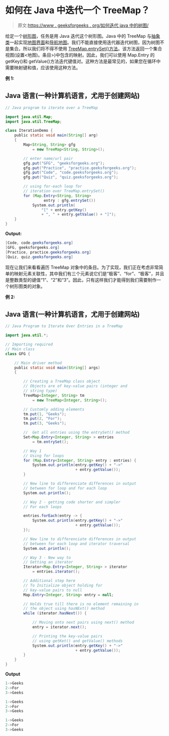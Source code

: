 # 如何在 Java 中迭代一个 TreeMap？

> 原文:[https://www . geeksforgeeks . org/如何迭代 java 中的树图/](https://www.geeksforgeeks.org/how-to-iterate-over-a-treemap-in-java/)

给定一个[树形图](https://www.geeksforgeeks.org/treemap-in-java/)，任务是用 Java 迭代这个树形图。Java 中的 TreeMap 与[抽象类](https://www.geeksforgeeks.org/abstract-classes-in-java/)一起实现[地图界面](https://www.geeksforgeeks.org/map-interface-java-examples/)和[导航地图](https://www.geeksforgeeks.org/navigablemap-interface-in-java-with-example/)。我们不能直接使用迭代器迭代树图，因为树图不是集合。所以我们将不得不使用 [TreeMap.entrySet()方法](https://www.geeksforgeeks.org/treemap-entryset-method-in-java/)。该方法返回一个集合视图(设置<地图)。条目>)中包含的映射。因此，我们可以使用 Map.Entry 的 getKey()和 getValue()方法迭代键值对。这种方法是最常见的，如果您在循环中需要映射键和值，应该使用这种方法。

**例 1:**

## Java 语言(一种计算机语言，尤用于创建网站)

```java
// Java program to iterate over a TreeMap

import java.util.Map;
import java.util.TreeMap;

class IterationDemo {
    public static void main(String[] arg)
    {
        Map<String, String> gfg
            = new TreeMap<String, String>();

        // enter name/url pair
        gfg.put("GFG", "geeksforgeeks.org");
        gfg.put("Practice", "practice.geeksforgeeks.org");
        gfg.put("Code", "code.geeksforgeeks.org");
        gfg.put("Quiz", "quiz.geeksforgeeks.org");

        // using for-each loop for
        // iteration over TreeMap.entrySet()
        for (Map.Entry<String, String>
                 entry : gfg.entrySet())
            System.out.println(
                "[" + entry.getKey()
                + ", " + entry.getValue() + "]");
    }
}
```

**Output:** 

```java
[Code, code.geeksforgeeks.org]
[GFG, geeksforgeeks.org]
[Practice, practice.geeksforgeeks.org]
[Quiz, quiz.geeksforgeeks.org]
```

现在让我们来看看遍历 TreeMap 对象中的条目。为了实现，我们正在考虑非常简单的映射元素关联性，其中我们有三个元素说它们是“极客”、“for”、“极客”，并且是整数类型的键值“1”、“2”和“3”。因此，只有这样我们才能得到我们需要制作一个树形图类的对象。

**例 2:**

## Java 语言(一种计算机语言，尤用于创建网站)

```java
// Java Program to Iterate Over Entries in a TreeMap

import java.util.*;

// Importing required
// Main class
class GFG {

    // Main driver method
    public static void main(String[] args)
    {

        // Creating a TreeMap class object
        // Objects are of key-value pairs (integer and
        // string type)
        TreeMap<Integer, String> tm
            = new TreeMap<Integer, String>();

        // Customly adding elements
        tm.put(1, "Geeks");
        tm.put(2, "For");
        tm.put(3, "Geeks");

        //  Get all entries using the entrySet() method
        Set<Map.Entry<Integer, String> > entries
            = tm.entrySet();

        // Way 1
        // Using for loops
        for (Map.Entry<Integer, String> entry : entries) {
            System.out.println(entry.getKey() + "->"
                               + entry.getValue());
        }

        // New line to differenciate differences in output
        // between for loop and for each loop
        System.out.println();

        // Way 2 - getting code shorter and simpler
        // For each loops

        entries.forEach(entry -> {
            System.out.println(entry.getKey() + "->"
                               + entry.getValue());
        });

        // New line to differenciate differences in output
        // between for each loop and iterator traversal
        System.out.println();

        // Way 3 - New way to
        // Getting an iterator
        Iterator<Map.Entry<Integer, String> > iterator
            = entries.iterator();

        // Additional step here
        // To Initialize object holding for
        // key-value pairs to null
        Map.Entry<Integer, String> entry = null;

        // Holds true till there is no element remaining in
        // the object using hasNExt() method
        while (iterator.hasNext()) {

            // Moving onto next pairs using next() method
            entry = iterator.next();

            // Printing the key-value pairs
            // using getKet() and getValue() methods
            System.out.println(entry.getKey() + "->"
                               + entry.getValue());
        }
    }
}
```

**Output**

```java
1->Geeks
2->For
3->Geeks

1->Geeks
2->For
3->Geeks

1->Geeks
2->For
3->Geeks
```